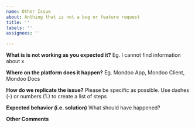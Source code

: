 ```yaml
---
name: Other Issue
about: Anthing that is not a bug or feature request
title: ''
labels: ''
assignees: ''

---
```


**What is is not working as you expected it?**
Eg. I cannot find information about x

**Where on the platform does it happen?**
Eg. Mondoo App, Mondoo Client, Mondoo Docs

**How do we replicate the issue?**
Please be specific as possible. Use dashes (-) or numbers (1.) to create a list of steps

**Expected behavior (i.e. solution)**
What should have happened?

**Other Comments**
